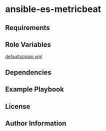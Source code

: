# ansible-es-metricbeat

## Requirements

## Role Variables

[defaults/main.yml](defaults/main.yml)

## Dependencies

## Example Playbook

## License

## Author Information

